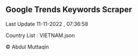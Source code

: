 

## Google Trends Keywords Scraper 
 
Last Update 11-11-2022 , 07:36:58

Country List :
VIETNAM.json



© Abdul Muttaqin 
